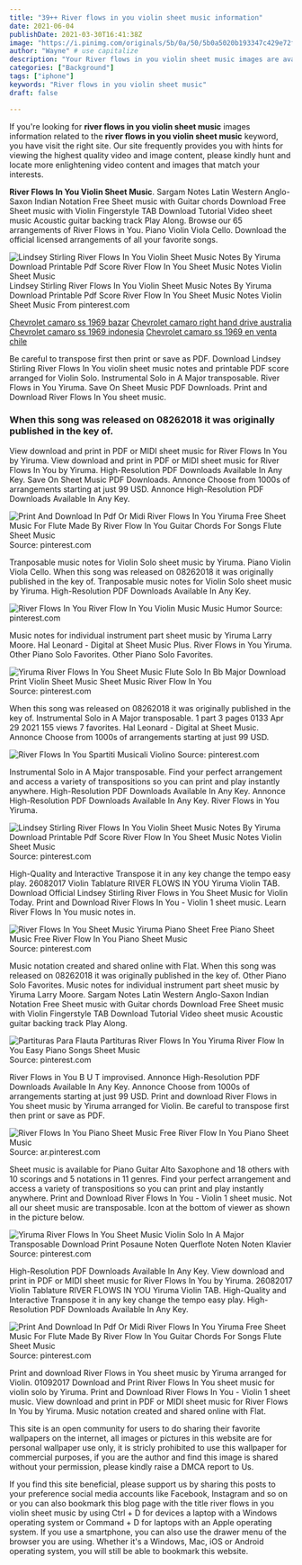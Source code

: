 ```yaml
---
title: "39++ River flows in you violin sheet music information"
date: 2021-06-04
publishDate: 2021-03-30T16:41:38Z
image: "https://i.pinimg.com/originals/5b/0a/50/5b0a5020b193347c429e72fa010b18b5.png"
author: "Wayne" # use capitalize
description: "Your River flows in you violin sheet music images are available. River flows in you violin sheet music are a topic that is being searched for and liked by netizens now. You can Get the River flows in you violin sheet music files here. Find and Download all free photos and vectors."
categories: ["Background"]
tags: ["iphone"]
keywords: "River flows in you violin sheet music"
draft: false

---
```


If you're looking for **river flows in you violin sheet music** images information related to the **river flows in you violin sheet music** keyword, you have visit the right  site.  Our site frequently  provides you with  hints  for viewing  the highest  quality video and image  content, please kindly hunt and locate more enlightening video content and images  that match your interests.

**River Flows In You Violin Sheet Music**. Sargam Notes Latin Western Anglo-Saxon Indian Notation Free Sheet music with Guitar chords Download Free Sheet music with Violin Fingerstyle TAB Download Tutorial Video sheet music Acoustic guitar backing track Play Along. Browse our 65 arrangements of River Flows in You. Piano Violin Viola Cello. Download the official licensed arrangements of all your favorite songs.

![Lindsey Stirling River Flows In You Violin Sheet Music Notes By Yiruma Download Printable Pdf Score River Flow In You Sheet Music Notes Violin Sheet Music](https://i.pinimg.com/originals/35/e3/ae/35e3ae5466167e14d9e1de273184953b.png "Lindsey Stirling River Flows In You Violin Sheet Music Notes By Yiruma Download Printable Pdf Score River Flow In You Sheet Music Notes Violin Sheet Music")
Lindsey Stirling River Flows In You Violin Sheet Music Notes By Yiruma Download Printable Pdf Score River Flow In You Sheet Music Notes Violin Sheet Music From pinterest.com

[Chevrolet camaro ss 1969 bazar](/chevrolet-camaro-ss-1969-bazar/)
[Chevrolet camaro right hand drive australia](/chevrolet-camaro-right-hand-drive-australia/)
[Chevrolet camaro ss 1969 indonesia](/chevrolet-camaro-ss-1969-indonesia/)
[Chevrolet camaro ss 1969 en venta chile](/chevrolet-camaro-ss-1969-en-venta-chile/)

Be careful to transpose first then print or save as PDF. Download Lindsey Stirling River Flows In You violin sheet music notes and printable PDF score arranged for Violin Solo. Instrumental Solo in A Major transposable. River Flows in You Yiruma. Save On Sheet Music PDF Downloads. Print and Download River Flows In You sheet music.

### When this song was released on 08262018 it was originally published in the key of.

View download and print in PDF or MIDI sheet music for River Flows In You by Yiruma. View download and print in PDF or MIDI sheet music for River Flows In You by Yiruma. High-Resolution PDF Downloads Available In Any Key. Save On Sheet Music PDF Downloads. Annonce Choose from 1000s of arrangements starting at just 99 USD. Annonce High-Resolution PDF Downloads Available In Any Key.


![Print And Download In Pdf Or Midi River Flows In You Yiruma Free Sheet Music For Flute Made By River Flow In You Guitar Chords For Songs Flute Sheet Music](https://i.pinimg.com/564x/5b/0a/50/5b0a5020b193347c429e72fa010b18b5.jpg "Print And Download In Pdf Or Midi River Flows In You Yiruma Free Sheet Music For Flute Made By River Flow In You Guitar Chords For Songs Flute Sheet Music")
Source: pinterest.com

Tranposable music notes for Violin Solo sheet music by Yiruma. Piano Violin Viola Cello. When this song was released on 08262018 it was originally published in the key of. Tranposable music notes for Violin Solo sheet music by Yiruma. High-Resolution PDF Downloads Available In Any Key.

![River Flows In You River Flow In You Violin Music Music Humor](https://i.pinimg.com/originals/93/2e/11/932e11ee2adc312751c1ab563e3918db.png "River Flows In You River Flow In You Violin Music Music Humor")
Source: pinterest.com

Music notes for individual instrument part sheet music by Yiruma Larry Moore. Hal Leonard - Digital at Sheet Music Plus. River Flows in You Yiruma. Other Piano Solo Favorites. Other Piano Solo Favorites.

![Yiruma River Flows In You Sheet Music Flute Solo In Bb Major Download Print Violin Sheet Music Sheet Music River Flow In You](https://i.pinimg.com/originals/f7/ef/6d/f7ef6d3017297dedbfc7d403fa4292e5.gif "Yiruma River Flows In You Sheet Music Flute Solo In Bb Major Download Print Violin Sheet Music Sheet Music River Flow In You")
Source: pinterest.com

When this song was released on 08262018 it was originally published in the key of. Instrumental Solo in A Major transposable. 1 part 3 pages 0133 Apr 29 2021 155 views 7 favorites. Hal Leonard - Digital at Sheet Music. Annonce Choose from 1000s of arrangements starting at just 99 USD.

![River Flows In You Spartiti Musicali Violino](https://i.pinimg.com/originals/7c/27/87/7c27876cab59c1d9b28be85ae94b2e73.png "River Flows In You Spartiti Musicali Violino")
Source: pinterest.com

Instrumental Solo in A Major transposable. Find your perfect arrangement and access a variety of transpositions so you can print and play instantly anywhere. High-Resolution PDF Downloads Available In Any Key. Annonce High-Resolution PDF Downloads Available In Any Key. River Flows in You Yiruma.

![Lindsey Stirling River Flows In You Violin Sheet Music Notes By Yiruma Download Printable Pdf Score River Flow In You Sheet Music Notes Violin Sheet Music](https://i.pinimg.com/originals/35/e3/ae/35e3ae5466167e14d9e1de273184953b.png "Lindsey Stirling River Flows In You Violin Sheet Music Notes By Yiruma Download Printable Pdf Score River Flow In You Sheet Music Notes Violin Sheet Music")
Source: pinterest.com

High-Quality and Interactive Transpose it in any key change the tempo easy play. 26082017 Violin Tablature RIVER FLOWS IN YOU Yiruma Violin TAB. Download Official Lindsey Stirling River Flows in You Sheet Music for Violin Today. Print and Download River Flows In You - Violin 1 sheet music. Learn River Flows In You music notes in.

![River Flows In You Sheet Music Yiruma Piano Sheet Free Piano Sheet Music Free River Flow In You Piano Sheet Music](https://i.pinimg.com/originals/19/e7/7a/19e77aae55457a3f30aaf45408a761c6.jpg "River Flows In You Sheet Music Yiruma Piano Sheet Free Piano Sheet Music Free River Flow In You Piano Sheet Music")
Source: pinterest.com

Music notation created and shared online with Flat. When this song was released on 08262018 it was originally published in the key of. Other Piano Solo Favorites. Music notes for individual instrument part sheet music by Yiruma Larry Moore. Sargam Notes Latin Western Anglo-Saxon Indian Notation Free Sheet music with Guitar chords Download Free Sheet music with Violin Fingerstyle TAB Download Tutorial Video sheet music Acoustic guitar backing track Play Along.

![Partituras Para Flauta Partituras River Flows In You Yiruma River Flow In You Easy Piano Songs Sheet Music](https://i.pinimg.com/originals/c3/8c/bb/c38cbb7c29cd0c53b7f81c8c3bbc735e.png "Partituras Para Flauta Partituras River Flows In You Yiruma River Flow In You Easy Piano Songs Sheet Music")
Source: pinterest.com

River Flows in You B U T improvised. Annonce High-Resolution PDF Downloads Available In Any Key. Annonce Choose from 1000s of arrangements starting at just 99 USD. Print and download River Flows in You sheet music by Yiruma arranged for Violin. Be careful to transpose first then print or save as PDF.

![River Flows In You Piano Sheet Music Free River Flow In You Piano Sheet Music](https://i.pinimg.com/originals/67/01/14/67011479b4d926425af930ed60b2687c.png "River Flows In You Piano Sheet Music Free River Flow In You Piano Sheet Music")
Source: ar.pinterest.com

Sheet music is available for Piano Guitar Alto Saxophone and 18 others with 10 scorings and 5 notations in 11 genres. Find your perfect arrangement and access a variety of transpositions so you can print and play instantly anywhere. Print and Download River Flows In You - Violin 1 sheet music. Not all our sheet music are transposable. Icon at the bottom of viewer as shown in the picture below.

![Yiruma River Flows In You Sheet Music Violin Solo In A Major Transposable Download Print Posaune Noten Querflote Noten Noten Klavier](https://i.pinimg.com/originals/a8/de/4d/a8de4d3dd6fbf75cad8ce45d2c6e6f5d.gif "Yiruma River Flows In You Sheet Music Violin Solo In A Major Transposable Download Print Posaune Noten Querflote Noten Noten Klavier")
Source: pinterest.com

High-Resolution PDF Downloads Available In Any Key. View download and print in PDF or MIDI sheet music for River Flows In You by Yiruma. 26082017 Violin Tablature RIVER FLOWS IN YOU Yiruma Violin TAB. High-Quality and Interactive Transpose it in any key change the tempo easy play. High-Resolution PDF Downloads Available In Any Key.

![Print And Download In Pdf Or Midi River Flows In You Yiruma Free Sheet Music For Flute Made By River Flow In You Guitar Chords For Songs Flute Sheet Music](https://i.pinimg.com/originals/5b/0a/50/5b0a5020b193347c429e72fa010b18b5.png "Print And Download In Pdf Or Midi River Flows In You Yiruma Free Sheet Music For Flute Made By River Flow In You Guitar Chords For Songs Flute Sheet Music")
Source: pinterest.com

Print and download River Flows in You sheet music by Yiruma arranged for Violin. 01092017 Download and Print River Flows In You sheet music for violin solo by Yiruma. Print and Download River Flows In You - Violin 1 sheet music. View download and print in PDF or MIDI sheet music for River Flows In You by Yiruma. Music notation created and shared online with Flat.

This site is an open community for users to do sharing their favorite wallpapers on the internet, all images or pictures in this website are for personal wallpaper use only, it is stricly prohibited to use this wallpaper for commercial purposes, if you are the author and find this image is shared without your permission, please kindly raise a DMCA report to Us.

If you find this site beneficial, please support us by sharing this posts to your preference social media accounts like Facebook, Instagram and so on or you can also bookmark this blog page with the title river flows in you violin sheet music by using Ctrl + D for devices a laptop with a Windows operating system or Command + D for laptops with an Apple operating system. If you use a smartphone, you can also use the drawer menu of the browser you are using. Whether it's a Windows, Mac, iOS or Android operating system, you will still be able to bookmark this website.
